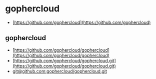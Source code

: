 # gophercloud
+ [https://github.com/gophercloud](https://github.com/gophercloud)

## gophercloud
+ [https://github.com/gophercloud/gophercloud](https://github.com/gophercloud/gophercloud)
+ [https://github.com/gophercloud/gophercloud.git](https://github.com/gophercloud/gophercloud.git)
+ [git@github.com:gophercloud/gophercloud.git](git@github.com:gophercloud/gophercloud.git)


